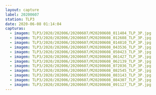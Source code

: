 ```yaml
---
layout: capture
label: 20200607
station: TLP3
date: 2020-06-08 01:14:04
capturas:
  - imagem: TLP3/2020/202006/20200607/M20200608_011404_TLP_3P.jpg
  - imagem: TLP3/2020/202006/20200607/M20200608_012608_TLP_3P.jpg
  - imagem: TLP3/2020/202006/20200607/M20200608_014810_TLP_3P.jpg
  - imagem: TLP3/2020/202006/20200607/M20200608_043536_TLP_3P.jpg
  - imagem: TLP3/2020/202006/20200607/M20200608_050423_TLP_3P.jpg
  - imagem: TLP3/2020/202006/20200607/M20200608_061427_TLP_3P.jpg
  - imagem: TLP3/2020/202006/20200607/M20200608_062139_TLP_3P.jpg
  - imagem: TLP3/2020/202006/20200607/M20200608_072036_TLP_3P.jpg
  - imagem: TLP3/2020/202006/20200607/M20200608_082545_TLP_3P.jpg
  - imagem: TLP3/2020/202006/20200607/M20200608_083143_TLP_3P.jpg
  - imagem: TLP3/2020/202006/20200607/M20200608_084307_TLP_3P.jpg
  - imagem: TLP3/2020/202006/20200607/M20200608_091127_TLP_3P.jpg
---
```

